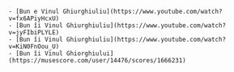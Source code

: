 
    - [Bun e Vinul Ghiurghiuliu](https://www.youtube.com/watch?v=fx6APiyHcxU)
    - [Bun îi Vinul Ghiurghiuliu](https://www.youtube.com/watch?v=jyFIbiPLYLE)
    - [Bun îi Vinul Ghiurghiuliu](https://www.youtube.com/watch?v=KiN0FnOou_U)
    - [Bun îi Vinul Ghiorghiului](https://musescore.com/user/14476/scores/1666231)
